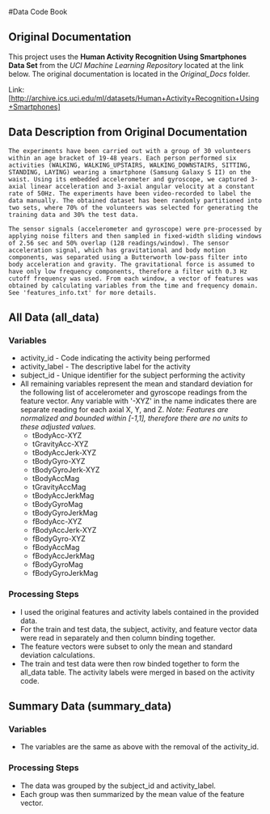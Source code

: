 #Data Code Book

## Original Documentation

This project uses the **Human Activity Recognition Using Smartphones Data Set** from the *UCI Machine Learning Repository* located at the link below. The original documentation is located in the *Original_Docs* folder.

Link: [http://archive.ics.uci.edu/ml/datasets/Human+Activity+Recognition+Using+Smartphones]  

## Data Description from Original Documentation
```
The experiments have been carried out with a group of 30 volunteers within an age bracket of 19-48 years. Each person performed six activities (WALKING, WALKING_UPSTAIRS, WALKING_DOWNSTAIRS, SITTING, STANDING, LAYING) wearing a smartphone (Samsung Galaxy S II) on the waist. Using its embedded accelerometer and gyroscope, we captured 3-axial linear acceleration and 3-axial angular velocity at a constant rate of 50Hz. The experiments have been video-recorded to label the data manually. The obtained dataset has been randomly partitioned into two sets, where 70% of the volunteers was selected for generating the training data and 30% the test data. 

The sensor signals (accelerometer and gyroscope) were pre-processed by applying noise filters and then sampled in fixed-width sliding windows of 2.56 sec and 50% overlap (128 readings/window). The sensor acceleration signal, which has gravitational and body motion components, was separated using a Butterworth low-pass filter into body acceleration and gravity. The gravitational force is assumed to have only low frequency components, therefore a filter with 0.3 Hz cutoff frequency was used. From each window, a vector of features was obtained by calculating variables from the time and frequency domain. See 'features_info.txt' for more details.
```

## All Data (all_data)

### Variables
- activity_id - Code indicating the activity being performed
- activity_label - The descriptive label for the activity
- subject_id - Unique identifier for the subject performing the activity
- All remaining variables represent the mean and standard deviation for the following list of accelerometer and gyroscope readings from the feature vector. Any variable with '-XYZ' in the name indicates there are separate reading for each axial X, Y, and Z. *Note: Features are normalized and bounded within [-1,1], therefore there are no units to these adjusted values.*
  - tBodyAcc-XYZ
  - tGravityAcc-XYZ
  - tBodyAccJerk-XYZ
  - tBodyGyro-XYZ
  - tBodyGyroJerk-XYZ
  - tBodyAccMag
  - tGravityAccMag
  - tBodyAccJerkMag
  - tBodyGyroMag
  - tBodyGyroJerkMag
  - fBodyAcc-XYZ
  - fBodyAccJerk-XYZ
  - fBodyGyro-XYZ
  - fBodyAccMag
  - fBodyAccJerkMag
  - fBodyGyroMag
  - fBodyGyroJerkMag

### Processing Steps
- I used the original features and activity labels contained in the provided data.
- For the train and test data, the subject, activity, and feature vector data were read in separately and then column binding together.
- The feature vectors were subset to only the mean and standard deviation calculations.
- The train and test data were then row binded together to form the all_data table. The activity labels were merged in based on the activity code.

## Summary Data (summary_data)

### Variables
- The variables are the same as above with the removal of the activity_id.

### Processing Steps
- The data was grouped by the subject_id and activity_label.
- Each group was then summarized by the mean value of the feature vector.

